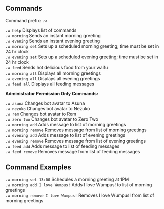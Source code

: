 ## Commands

Command prefix: ```.w ```

`.w help` Displays list of commands\
`.w morning` Sends an instant morning greeting\
`.w evening` Sends an instant evening greeting\
`.w morning set` Sets up a scheduled morning greeting; time must be set in 24 hr clock<br/> 
`.w evening set` Sets up a scheduled evening greeting; time must be set in 24 hr clock\
`.w feed` Sends hot delicious food from your waifu<br/> 
`.w morning all` Displays all morning greetings\
`.w evening all` Displays all evening greetings\
`.w feed all` Displays all feeding messages

**Administrator Permission Only Commands:** 

`.w asuna` Changes bot avatar to Asuna\
`.w nezuko` Changes bot avatar to Nezuko\
`.w rem` Changes bot avatar to Rem<br/>
`.w zero two` Changes bot avatar to Zero Two<br/> 
`.w morning add` Adds message to list of morning greetings\
`.w morning remove` Removes message from list of morning greetings<br/>
`.w evening add` Adds message to list of evening greetings\
`.w evening remove` Removes message from list of evening greetings\
`.w feed add` Adds message to list of feeding messages\
`.w feed remove` Removes message from list of feeding messages

## Command Examples
`.w morning set 13:00` Schedules a morning greeting at 1PM<br/>
`.w morning add I love Wumpus!` Adds I love Wumpus! to list of morning greetings<br/>
`.w morning remove I love Wumpus!` Removes I love Wumpus! from list of morning greetings<br/>
